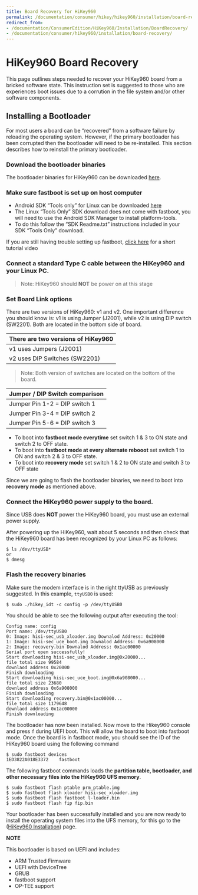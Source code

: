 ```yaml
---
title: Board Recovery for HiKey960
permalink: /documentation/consumer/hikey/hikey960/installation/board-recovery/
redirect_from:
- /documentation/ConsumerEdition/HiKey960/Installation/BoardRecovery/
- /documentation/consumer/hikey960/installation/board-recovery/
---
```

# HiKey960 Board Recovery

This page outlines steps needed to recover your HiKey960 board from a bricked
software state. This instruction set is suggested to those who are experiences
boot issues due to a corrution in the file system and/or other software
components.

## Installing a Bootloader

For most users a board can be “recovered” from a software failure by reloading
the operating system. However, if the primary bootloader has been corrupted
then the bootloader will need to be re-installed. This section describes how
to reinstall the primary bootloader.

### Download the bootloader binaries

The bootloader binaries for HiKey960 can be downloaded
[here](http://snapshots.linaro.org/reference-platform/components/uefi-staging/latest/hikey960/release/).

### Make sure fastboot is set up on host computer

- Android SDK “Tools only” for Linux can be downloaded <a href="http://developer.android.com/sdk" target="_blank">here</a>
- The Linux “Tools Only” SDK download does not come with fastboot, you will need to use the Android SDK Manager to install platform-tools.
- To do this follow the “SDK Readme.txt” instructions included in your SDK “Tools Only” download.

If you are still having trouble setting up fastboot, <a href="https://youtu.be/W_zlydVBftA" target="_blank">click here</a> for a short tutorial video

### Connect a standard Type C cable between the HiKey960 and your Linux PC.

> Note: HiKey960 should **NOT** be power on at this stage

### Set Board Link options

There are two versions of HiKey960: v1 and v2. One important difference you
should know is: v1 is using Jumper (J2001), while v2 is using DIP
switch (SW2201). Both are located in the bottom side of board.

There are two versions of HiKey960  |
----------------------------------- |
v1 uses Jumpers (J2001)             |
v2 uses DIP Switches (SW2201)       |

> Note: Both version of switches are located on the bottom of the board.

Jumper / DIP Switch comparison                    |
------------------------------------------------- |
Jumper Pin 1-2 = DIP switch 1                     |
Jumper Pin 3-4 = DIP switch 2                     |
Jumper Pin 5-6 = DIP switch 3                     |

- To boot into **fastboot mode everytime** set switch 1 & 3 to ON state
  and switch 2 to OFF state.
- To boot into **fastboot mode at every alternate rebooot** set switch 1
  to ON and switch 2 & 3 to OFF state.
- To boot into **recovery mode** set switch 1 & 2 to ON state and switch 3
  to OFF state

Since we are going to flash the bootloader binaries, we need to boot into
**recovery mode** as mentioned above.

### Connect the HiKey960 power supply to the board.

Since USB does **NOT** power the HiKey960 board, you must use an external
power supply.

After powering up the HiKey960, wait about 5 seconds and then check that
the HiKey960 board has been recognized by your Linux PC as follows:

```
$ ls /dev/ttyUSB*
or
$ dmesg
```

### Flash the recovery binaries

Make sure the modem interface is in the right ttyUSB as previously suggested. In this example, `ttyUSB0` is used:

```
$ sudo ./hikey_idt -c config -p /dev/ttyUSB0
```

You should be able to see the following output after executing the tool:

```
Config name: config
Port name: /dev/ttyUSB0
0: Image: hisi-sec_usb_xloader.img Downalod Address: 0x20000
1: Image: hisi-sec_uce_boot.img Downalod Address: 0x6a908000
2: Image: recovery.bin Downalod Address: 0x1ac00000
Serial port open successfully!
Start downloading hisi-sec_usb_xloader.img@0x20000...
file total size 99584
downlaod address 0x20000
Finish downloading
Start downloading hisi-sec_uce_boot.img@0x6a908000...
file total size 23680
downlaod address 0x6a908000
Finish downloading
Start downloading recovery.bin@0x1ac00000...
file total size 1179648
downlaod address 0x1ac00000
Finish downloading
```

The bootloader has now been installed. Now move to the Hikey960 console
and press `f` during UEFI boot. This will allow the board to boot into
fastboot mode. Once the board is in fastboot mode, you should see the ID
of the HiKey960 board using the following command
```
$ sudo fastboot devices
1ED3822A018E3372	fastboot
```

The following fastboot commands loads the **partition table, bootloader,
and other necessary files into the HiKey960 UFS memory**.

```
$ sudo fastboot flash ptable prm_ptable.img
$ sudo fastboot flash xloader hisi-sec_xloader.img
$ sudo fastboot flash fastboot l-loader.bin
$ sudo fastboot flash fip fip.bin
```

Your bootloader has been successfully installed and you are now ready to
install the operating system files into the UFS memory, for this go to
the ([HiKey960 Installation]()) page.

**NOTE**

This bootloader is based on UEFI and includes:
- ARM Trusted Firmware
- UEFI with DeviceTree
- GRUB
- fastboot support
- OP-TEE support
